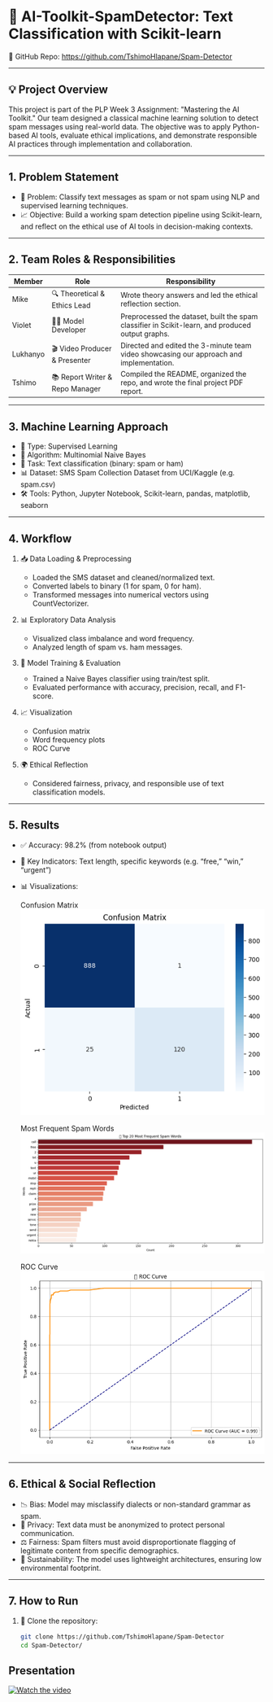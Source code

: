 # 🧠 AI-Toolkit-SpamDetector: Text Classification with Scikit-learn

📎 GitHub Repo: https://github.com/TshimoHlapane/Spam-Detector

---

## 💡 Project Overview

This project is part of the PLP Week 3 Assignment: "Mastering the AI Toolkit." Our team designed a classical machine learning solution to detect spam messages using real-world data. The objective was to apply Python-based AI tools, evaluate ethical implications, and demonstrate responsible AI practices through implementation and collaboration.

---

## 1. Problem Statement

- 📌 Problem: Classify text messages as spam or not spam using NLP and supervised learning techniques.
- 📈 Objective: Build a working spam detection pipeline using Scikit-learn, and reflect on the ethical use of AI tools in decision-making contexts.

---

## 2. Team Roles & Responsibilities

| Member    | Role                            | Responsibility                                                                                   |
|-----------|----------------------------------|--------------------------------------------------------------------------------------------------|
| Mike      | 🔍 Theoretical & Ethics Lead     | Wrote theory answers and led the ethical reflection section.                                     |
| Violet    | 👩‍💻 Model Developer              | Preprocessed the dataset, built the spam classifier in Scikit-learn, and produced output graphs. |
| Lukhanyo  | 🎬 Video Producer & Presenter    | Directed and edited the 3-minute team video showcasing our approach and implementation.          |
| Tshimo    | 📚 Report Writer & Repo Manager  | Compiled the README, organized the repo, and wrote the final project PDF report.                 |

---

## 3. Machine Learning Approach

- 🔎 Type: Supervised Learning
- 🧪 Algorithm: Multinomial Naive Bayes
- 📄 Task: Text classification (binary: spam or ham)
- 📊 Dataset: SMS Spam Collection Dataset from UCI/Kaggle (e.g. spam.csv)
- 🛠 Tools: Python, Jupyter Notebook, Scikit-learn, pandas, matplotlib, seaborn

---

## 4. Workflow

1. 📥 Data Loading & Preprocessing
   - Loaded the SMS dataset and cleaned/normalized text.
   - Converted labels to binary (1 for spam, 0 for ham).
   - Transformed messages into numerical vectors using CountVectorizer.

2. 📊 Exploratory Data Analysis
   - Visualized class imbalance and word frequency.
   - Analyzed length of spam vs. ham messages.

3. 🧠 Model Training & Evaluation
   - Trained a Naive Bayes classifier using train/test split.
   - Evaluated performance with accuracy, precision, recall, and F1-score.

4. 📈 Visualization
   - Confusion matrix
   - Word frequency plots
   - ROC Curve

5. 🌍 Ethical Reflection
   - Considered fairness, privacy, and responsible use of text classification models.

---

## 5. Results

- ✅ Accuracy: 98.2% (from notebook output)
- 📌 Key Indicators: Text length, specific keywords (e.g. “free,” “win,” “urgent”)
- 📊 Visualizations:

  Confusion Matrix  
  ![Confusion Matrix](screenshots/confusion_matrix.png)

  Most Frequent Spam Words  
  ![Spam Words](screenshots/spam_words.png)

  ROC Curve  
  ![ROC](screenshots/roc_curve.png)

---

## 6. Ethical & Social Reflection

- 📉 Bias: Model may misclassify dialects or non-standard grammar as spam.
- 🔐 Privacy: Text data must be anonymized to protect personal communication.
- ⚖️ Fairness: Spam filters must avoid disproportionate flagging of legitimate content from specific demographics.
- 🌱 Sustainability: The model uses lightweight architectures, ensuring low environmental footprint.

---

## 7. How to Run

1. 🚀 Clone the repository:
   ```bash
   git clone https://github.com/TshimoHlapane/Spam-Detector
   cd Spam-Detector/


## Presentation 
[![Watch the video](https://img.youtube.com/vi/8X6OSqsmLmo/hqdefault.jpg)](https://www.youtube.com/watch?v=8X6OSqsmLmo)


